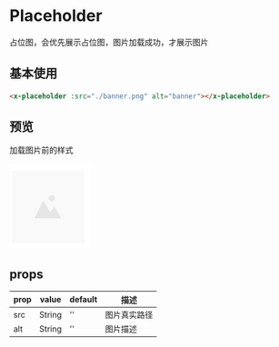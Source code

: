 # Placeholder
占位图，会优先展示占位图，图片加载成功，才展示图片

## 基本使用

``` html
<x-placeholder :src="./banner.png" alt="banner"></x-placeholder>
```

## 预览
加载图片前的样式

![](./img/placeholder.png)

## props

prop | value | default| 描述
---  |  ---  |   ---  | ---
src | String | '' | 图片真实路径
alt | String | '' | 图片描述



